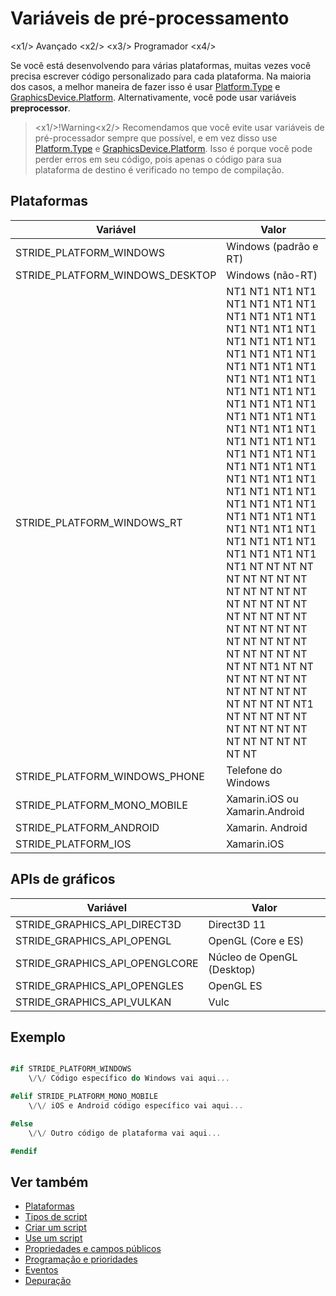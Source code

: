 # Variáveis de pré-processamento

<x1\/> Avançado <x2\/>
<x3\/> Programador <x4\/>

Se você está desenvolvendo para várias plataformas, muitas vezes você precisa escrever código personalizado para cada plataforma. Na maioria dos casos, a melhor maneira de fazer isso é usar [Platform.Type](xref:Stride.Core.Platform.Type) e [GraphicsDevice.Platform](xref:Stride.Graphics.GraphicsDevice.Platform). Alternativamente, você pode usar variáveis **preprocessor**.

> <x1\/>!Warning<x2\/>
> Recomendamos que você evite usar variáveis de pré-processador sempre que possível, e em vez disso use [Platform.Type](xref:Stride.Core.Platform.Type) e [GraphicsDevice.Platform](xref:Stride.Graphics.GraphicsDevice.Platform). Isso é porque você pode perder erros em seu código, pois apenas o código para sua plataforma de destino é verificado no tempo de compilação.

## Plataformas

| Variável | Valor |
| -------------------------------------- | ------------------------------ |
| STRIDE_PLATFORM_WINDOWS | Windows (padrão e RT) |
| STRIDE_PLATFORM_WINDOWS_DESKTOP | Windows (não-RT) |
| STRIDE_PLATFORM_WINDOWS_RT | NT1 NT1 NT1 NT1 NT1 NT1 NT1 NT1 NT1 NT1 NT1 NT1 NT1 NT1 NT1 NT1 NT1 NT1 NT1 NT1 NT1 NT1 NT1 NT1 NT1 NT1 NT1 NT1 NT1 NT1 NT1 NT1 NT1 NT1 NT1 NT1 NT1 NT1 NT1 NT1 NT1 NT1 NT1 NT1 NT1 NT1 NT1 NT1 NT1 NT1 NT1 NT1 NT1 NT1 NT1 NT1 NT1 NT1 NT1 NT1 NT1 NT1 NT1 NT1 NT1 NT1 NT1 NT1 NT1 NT1 NT1 NT1 NT1 NT1 NT1 NT1 NT1 NT1 NT1 NT1 NT1 NT1 NT1 NT1 NT1 NT1 NT1 NT1 NT1 NT NT NT NT NT NT NT NT NT NT NT NT NT NT NT NT NT NT NT NT NT NT NT NT NT NT NT NT NT NT NT NT NT NT NT NT NT NT NT NT NT NT1 NT NT NT NT NT NT NT NT NT NT NT NT NT NT NT NT NT1 NT NT NT NT NT NT NT NT NT NT NT NT NT NT NT NT NT |
| STRIDE_PLATFORM_WINDOWS_PHONE | Telefone do Windows |
| STRIDE_PLATFORM_MONO_MOBILE | Xamarin.iOS ou Xamarin.Android |
| STRIDE_PLATFORM_ANDROID | Xamarin. Android |
| STRIDE_PLATFORM_IOS | Xamarin.iOS |

## APIs de gráficos

| Variável | Valor |
| --------------------------------------------- | --------------------- |
| STRIDE_GRAPHICS_API_DIRECT3D | Direct3D 11 |
| STRIDE_GRAPHICS_API_OPENGL | OpenGL (Core e ES) |
| STRIDE_GRAPHICS_API_OPENGLCORE | Núcleo de OpenGL (Desktop) |
| STRIDE_GRAPHICS_API_OPENGLES | OpenGL ES |
| STRIDE_GRAPHICS_API_VULKAN | Vulc |

## Exemplo

```cs

#if STRIDE_PLATFORM_WINDOWS
    \/\/ Código específico do Windows vai aqui...

#elif STRIDE_PLATFORM_MONO_MOBILE
    \/\/ iOS e Android código específico vai aqui...

#else
    \/\/ Outro código de plataforma vai aqui...

#endif
```

## Ver também

* [Plataformas](../platforms/index.md)
* [Tipos de script](types-of-script.md)
* [Criar um script](create-a-script.md)
* [Use um script](use-a-script.md)
* [Propriedades e campos públicos](public-properties-and-fields.md)
* [Programação e prioridades](scheduling-and-priorities.md)
* [Eventos](events.md)
* [Depuração](debugging.md)
